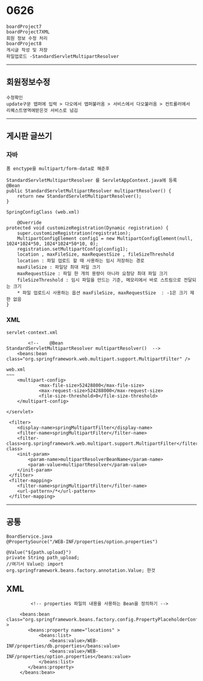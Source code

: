 # 0626
	boardProject7
	boardProject7XML
	회원 정보 수정 처리
	boardProject8
	게시글 작성 및 저장
	파일업로드 -StandardServletMultipartResolver
---

## 회원정보수정

	수정확인
	update구문 맵퍼에 입력 > 다오에서 맵퍼불러옴 > 서비스에서 다오불러옴 > 컨트롤러에서 리퀘스트영역에받은것 서비스로 넘김


---

## 게시판 글쓰기

### 자바
	폼 enctype을 multipart/form-data로 해준후

	StandardServletMultipartResolver 를 ServletAppContext.java에 등록
	@Bean
	public StandardServletMultipartResolver multipartResolver() {
		return new StandardServletMultipartResolver();
	}
	
	SpringConfigClass (web.xml)
	
		@Override
	protected void customizeRegistration(Dynamic registration) {
		super.customizeRegistration(registration);
		MultipartConfigElement config1 = new MultipartConfigElement(null, 1024*1024*50, 1024*1024*50*10, 0);
		registration.setMultipartConfig(config1);
		location , maxFileSize, maxRequestSize , fileSizeThreshold
		location : 파일 업로드 할 때 사용하는 임시 저장하는 경로
		maxFileSize : 파일당 최대 파일 크기
		maxRequestSize : 파일 한 개의 용량이 아니라 요청당 최대 파일 크기
		fileSizeThreshold : 임시 파일을 만드는 기준, 메모리에서 바로 스트림으로 전달되는 크기
		* 파일 업로드시 사용하는 옵션 maxFileSize, maxRequestSize  : -1은 크기 제한 없음
	}
	
### XML
	servlet-context.xml
	
			<!-- 	@Bean
	StandardServletMultipartResolver multipartResolver()  -->
		<beans:bean class="org.springframework.web.multipart.support.MultipartFilter" />
	
	web.xml
	~~~
		<multipart-config>
		    	<max-file-size>52428800</max-file-size>
		    	<max-request-size>524288000</max-request-size>
        		<file-size-threshold>0</file-size-threshold>
		</multipart-config>
        
    </servlet>
    
	 <filter>
	 	<display-name>springMultipartFilter</display-name>
	 	<filter-name>springMultipartFilter</filter-name>
	 	<filter-class>org.springframework.web.multipart.support.MultipartFilter</filter-class>
	 	<init-param>
	 		<param-name>multipartResolverBeanName</param-name>
	 		<param-value>multipartResolver</param-value>
	 	</init-param>
	 </filter>
	 <filter-mapping>
	 	<filter-name>springMultipartFilter</filter-name>
	 	<url-pattern>/*</url-pattern>
	 </filter-mapping>
---

## 공통

	BoardService.java
	@PropertySource("/WEB-INF/properties/option.properties")
	
	@Value("${path.upload}")
	private String path_upload;
	//여기서 Value는 import org.springframework.beans.factory.annotation.Value; 한것
	
## XML
	   		 <!-- properties 파일의 내용을 사용하는 Bean을 정의하기 -->
   		 
   		 <beans:bean class="org.springframework.beans.factory.config.PropertyPlaceholderConfigurer" >
   		 	<beans:property name="locations" >
   		 		<beans:list>
	   		 		<beans:value>/WEB-INF/properties/db.properties</beans:value>
	   		 		<beans:value>/WEB-INF/properties/option.properties</beans:value>
   		 		</beans:list>
   		 	</beans:property>
   		 </beans:bean>	